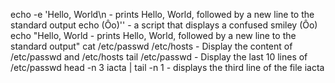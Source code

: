 echo -e 'Hello, World\n -  prints Hello, World, followed by a new line to the standard output
echo \(Ôo\)'\' - a script that displays a confused smiley (Ôo)\
echo "Hello, World -  prints Hello, World, followed by a new line to the standard output"
cat /etc/passwd /etc/hosts - Display the content of /etc/passwd and /etc/hosts
tail /etc/passwd - Display the last 10 lines of /etc/passwd
head -n 3 iacta | tail -n 1 - displays the third line of the file iacta

